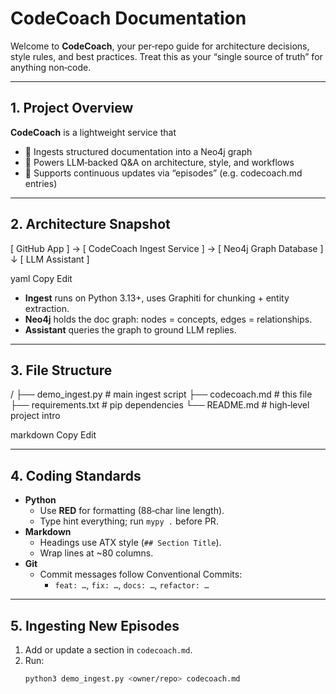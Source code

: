 # CodeCoach Documentation

Welcome to **CodeCoach**, your per‑repo guide for architecture decisions, style rules, and best practices. Treat this as your “single source of truth” for anything non‑code.

---

## 1. Project Overview  
**CodeCoach** is a lightweight service that  
- 🧠 Ingests structured documentation into a Neo4j graph  
- 💬 Powers LLM‑backed Q&A on architecture, style, and workflows  
- 🔄 Supports continuous updates via “episodes” (e.g. codecoach.md entries)

---

## 2. Architecture Snapshot  
[ GitHub App ] → [ CodeCoach Ingest Service ] → [ Neo4j Graph Database ] ↓ [ LLM Assistant ]

yaml
Copy
Edit
- **Ingest** runs on Python 3.13+, uses Graphiti for chunking + entity extraction.  
- **Neo4j** holds the doc graph: nodes = concepts, edges = relationships.  
- **Assistant** queries the graph to ground LLM replies.

---

## 3. File Structure  
/ ├── demo_ingest.py # main ingest script ├── codecoach.md # this file ├── requirements.txt # pip dependencies └── README.md # high‑level project intro

markdown
Copy
Edit

---

## 4. Coding Standards  

- **Python**  
  - Use **RED** for formatting (88‑char line length).  
  - Type hint everything; run `mypy .` before PR.  
- **Markdown**  
  - Headings use ATX style (`## Section Title`).  
  - Wrap lines at ~80 columns.  
- **Git**  
  - Commit messages follow Conventional Commits:  
    - `feat: …`, `fix: …`, `docs: …`, `refactor: …`

---

## 5. Ingesting New Episodes  

1. Add or update a section in `codecoach.md`.  
2. Run:
   ```bash
   python3 demo_ingest.py <owner/repo> codecoach.md
